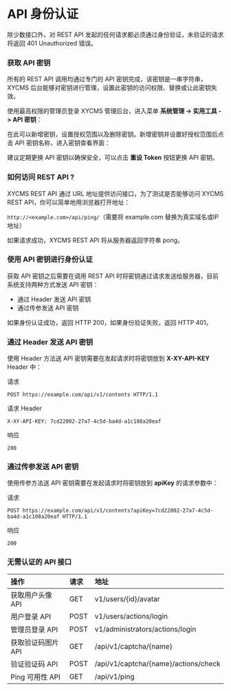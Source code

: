 # API 身份认证

除少数接口外，对 REST API 发起的任何请求都必须通过身份验证，未验证的请求将返回 401 Unauthorized 错误。

### 获取 API 密钥

所有的 REST API 调用均通过专门的 API 密钥完成，该密钥是一串字符串，XYCMS 后台能够对密钥进行管理，设置此密钥的访问权限、替换或让此密钥失效。

使用最高权限的管理员登录 XYCMS 管理后台，进入菜单 **系统管理 -> 实用工具 -> API 密钥**：



在此可以新增密钥，设置授权范围以及删除密钥。新增密钥并设置好授权范围后点击 API 密钥名称，进入密钥查看界面：



建议定期更换 API 密钥以确保安全，可以点击 **重设 Token** 按钮更换 API 密钥。

### 如何访问 REST API ?

XYCMS REST API 通过 URL 地址提供访问接口，为了测试是否能够访问 XYCMS REST API，你可以简单地用浏览器打开地址：

`http://<example.com>/api/ping/`（需要将 example.com 替换为真实域名或IP地址）

如果请求成功，XYCMS REST API 将从服务器返回字符串 pong。

### 使用 API 密钥进行身份认证

获取 API 密钥之后需要在调用 REST API 时将密钥通过请求发送给服务器，目前系统支持两种方式发送 API 密钥：

* 通过 Header 发送 API 密钥
* 通过传参发送 API 密钥

如果身份认证成功，返回 HTTP 200，如果身份验证失败，返回 HTTP 401。

### 通过 Header 发送 API 密钥

使用 Header 方法送 API 密钥需要在发起请求时将密钥放到 **X-XY-API-KEY** Header 中：

请求

```
POST https://example.com/api/v1/contents HTTP/1.1
```

请求 Header

```
X-XY-API-KEY: 7cd22002-27a7-4c5d-ba4d-a1c108a20eaf
```

响应

```
200
```

### 通过传参发送 API 密钥

使用传参方法送 API 密钥需要在发起请求时将密钥放到 **apiKey** 的请求参数中：

请求

```
POST https://example.com/api/v1/contents?apiKey=7cd22002-27a7-4c5d-ba4d-a1c108a20eaf HTTP/1.1
```

响应

```
200
```

### 无需认证的 API 接口

| 操作 | 请求 | 地址 |
| :----- | :----- | :----- |
| 获取用户头像 API | GET | v1/users/{id}/avatar |
| 用户登录 API | POST | v1/users/actions/login |
| 管理员登录 API | POST | v1/administrators/actions/login |
| 获取验证码图片 API | GET | /api/v1/captcha/{name} |
| 验证验证码 API | POST | /api/v1/captcha/{name}/actions/check |
| Ping 可用性 API | GET | /api/v1/ping |